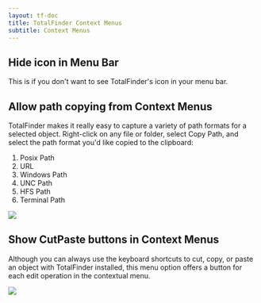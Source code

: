 ```yaml
---
layout: tf-doc
title: TotalFinder Context Menus
subtitle: Context Menus
---
```


## Hide icon in Menu Bar

This is if you don't want to see TotalFinder's icon in your menu bar.

## Allow path copying from Context Menus

TotalFinder makes it really easy to capture a variety of path formats for a selected object.  Right-click on any file or folder, select Copy Path, and select the path format you'd like copied to the clipboard:

1. Posix Path
2. URL
3. Windows Path
4. UNC Path
5. HFS Path
6. Terminal Path

<img src="/images/context-menu-path.png" class="doc-image">

## Show CutPaste buttons in Context Menus

Although you can always use the keyboard shortcuts to cut, copy, or paste an object with TotalFinder installed, this menu option offers a button for each edit operation in the contextual menu.

<img src="/images/context-menu-buttons.png" class="doc-image">

